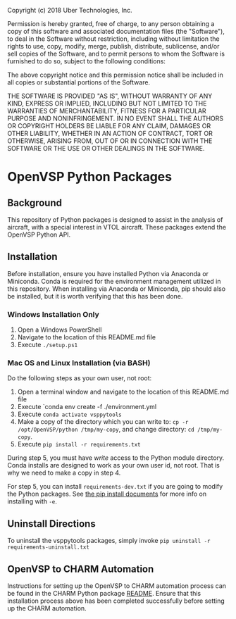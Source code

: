 Copyright (c) 2018 Uber Technologies, Inc.

Permission is hereby granted, free of charge, to any person obtaining a copy
of this software and associated documentation files (the "Software"), to deal
in the Software without restriction, including without limitation the rights
to use, copy, modify, merge, publish, distribute, sublicense, and/or sell
copies of the Software, and to permit persons to whom the Software is
furnished to do so, subject to the following conditions:

The above copyright notice and this permission notice shall be included in
all copies or substantial portions of the Software.

THE SOFTWARE IS PROVIDED "AS IS", WITHOUT WARRANTY OF ANY KIND, EXPRESS OR
IMPLIED, INCLUDING BUT NOT LIMITED TO THE WARRANTIES OF MERCHANTABILITY,
FITNESS FOR A PARTICULAR PURPOSE AND NONINFRINGEMENT. IN NO EVENT SHALL THE
AUTHORS OR COPYRIGHT HOLDERS BE LIABLE FOR ANY CLAIM, DAMAGES OR OTHER
LIABILITY, WHETHER IN AN ACTION OF CONTRACT, TORT OR OTHERWISE, ARISING FROM,
OUT OF OR IN CONNECTION WITH THE SOFTWARE OR THE USE OR OTHER DEALINGS IN
THE SOFTWARE.

# OpenVSP Python Packages

## Background

This repository of Python packages is designed to assist in the analysis of
aircraft, with a special interest in VTOL aircraft.  These packages extend the
OpenVSP Python API.

## Installation

Before installation, ensure you have installed Python via Anaconda or
Miniconda.  Conda is required for the environment management utilized in this
repository.  When installing via Anaconda or Miniconda, pip should also be
installed, but it is worth verifying that this has been done.

### Windows Installation Only

1. Open a Windows PowerShell
2. Navigate to the location of this README.md file
3. Execute `./setup.ps1`

### Mac OS and Linux Installation (via BASH)

Do the following steps as your own user, not root:

1. Open a terminal window and navigate to the location of this README.md file
2. Execute `conda env create -f ./environment.yml
3. Execute `conda activate vsppytools`
4. Make a copy of the directory which you can write to: `cp -r /opt/OpenVSP/python /tmp/my-copy`, and change directory: `cd /tmp/my-copy`.
5. Execute `pip install -r requirements.txt`

During step 5, you must have *write* access to the Python module directory. Conda installs are designed to work as your own user id, not root. That is why we need to make a copy in step 4.

For step 5, you can install `requirements-dev.txt` if you are going to
modify the Python packages. See [the pip install documents](https://pip.pypa.io/en/stable/cli/pip_install/#cmdoption-e) for more info on installing with `-e`.

## Uninstall Directions

To uninstall the vsppytools packages, simply invoke `pip uninstall -r
requirements-uninstall.txt`

## OpenVSP to CHARM Automation

Instructions for setting up the OpenVSP to CHARM automation process can be found
in the CHARM Python package [README](./CHARM/README.md).  Ensure that this
installation process above has been completed successfully before setting up the
CHARM automation.
